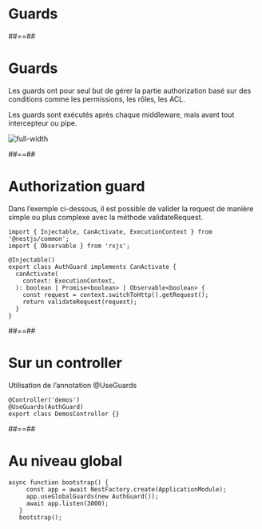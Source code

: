 <!-- .slide: class="transition-orange sfeir-bg-white-4" -->

# Guards

##==##
# Guards
Les guards ont pour seul but de gérer la partie authorization basé sur des conditions comme les permissions, les rôles, les ACL.

Les guards sont exécutés après chaque middleware, mais avant tout intercepteur ou pipe.

![full-width](./assets/images/g5c833a2249_0_277.png)


##==##
<!-- .slide: class="with-code" -->

# Authorization guard

Dans l’exemple ci-dessous, il est possible de valider la request de manière simple ou plus complexe avec la méthode validateRequest.

```
import { Injectable, CanActivate, ExecutionContext } from '@nestjs/common';
import { Observable } from 'rxjs';

@Injectable()
export class AuthGuard implements CanActivate {
  canActivate(
    context: ExecutionContext,
  ): boolean | Promise<boolean> | Observable<boolean> {
    const request = context.switchToHttp().getRequest();
    return validateRequest(request);
  }
}
```

##==##
<!-- .slide: class="with-code" -->

# Sur un controller
Utilisation de l’annotation @UseGuards

```
@Controller('demos')
@UseGuards(AuthGuard)
export class DemosController {}
```

##==##
<!-- .slide: class="with-code" -->

# Au niveau global
```
async function bootstrap() {
     const app = await NestFactory.create(ApplicationModule);
     app.useGlobalGuards(new AuthGuard());
     await app.listen(3000);
   }
   bootstrap();
```



